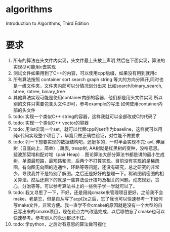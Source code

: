 # algorithms
Introduction to Algorithms, Third Edition

# 要求
1. 所有的算法在头文件内实现，头文件最上头放上声明 然后在下面实现，算法的实现尽可能用c去实现
2. 测试文件如果用到了C++的内容，可以使用cpp后缀，如果没有用到就用c
3. 所有算法按照 container sort search graph string 等大的方向分隔开,同时也是一级文件夹，文件夹内部可以分情况划分出来 比如search/binary_search, btree, rbtree, binary_tree
4. 其他算法实现可能是使用container内部的容器，他们都是用头文件实现 所以别的文件只需要包含头文件即可，参考example的写法 如何使用container内部的头文件
5. todo: 实现一个类似C++ string的容器，这样我就可以全部改成C的代码了
6. todo: 实现一个类似C++ vector的容器
7. todo: 用list实现一个set，就可以代替cpp的set作为baseline，这样就可以用纯c代码实现整个项目了，毕竟只做正确性验证，对性能不做要求
8. todo: 列一下想要实现的数据结构吧，还挺多的，一时半会实现不完: avl, 伸展树（自底向上，简单）, 跳表, treap树, AA树就是红黑树的变种，没啥意思。 斐波那契堆和配对堆（pair Heap）. 图论算法大部分算法书都是讲的最小生成树，单源最短路，最短路和流，后两个不打算实现。目前没有实现的是稀疏图，有向图无向图的连通性，环路等等问题，还没有研究，总之研究的非常少，导致我并不是特别了解图。之后还是好好的整理一下。稀疏图稠密图的相关算法。然后还剩下的就是一些算法设计技巧及相关的问题。动态规划，贪心，分治等等。可以参考算法书上的一些例子学一学就可以了。
9. todo: 我又寻思了一下，不好，还是用纯cmake来管理项目更好，之前我不会make，老是忘，但是自从写了acpl2e之后，忘了我也可以快速参考一下如何写make文件，非常方便。我一直学不会cmake的原因就是没有一个大型的自己写出来的cmake项目，现在花点力气改造完成，以后哪怕忘了cmake也可以快速参考。参考别人的永远都记不住。
10. todo: 学python，之后对有意思的算法做可视化
